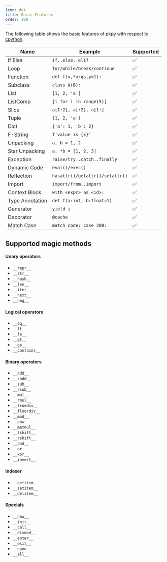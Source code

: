 ```yaml
---
icon: dot
title: Basic Features
order: 100
---
```


The following table shows the basic features of pkpy with respect to [cpython](https://github.com/python/cpython).

| Name            | Example                         | Supported |
| --------------- | ------------------------------- | --------- |
| If Else         | `if..else..elif`                | ✅       |
| Loop            | `for/while/break/continue`      | ✅       |
| Function        | `def f(x,*args,y=1):`           | ✅       |
| Subclass        | `class A(B):`                   | ✅       |
| List            | `[1, 2, 'a']`                   | ✅       |
| ListComp        | `[i for i in range(5)]`         | ✅       |
| Slice           | `a[1:2], a[:2], a[1:]`          | ✅       |
| Tuple           | `(1, 2, 'a')`                   | ✅       |
| Dict            | `{'a': 1, 'b': 2}`              | ✅       |
| F-String        | `f'value is {x}'`               | ✅       |
| Unpacking       | `a, b = 1, 2`                   | ✅       |
| Star Unpacking  | `a, *b = [1, 2, 3]`             | ✅       |
| Exception       | `raise/try..catch..finally`     | ✅       |
| Dynamic Code    | `eval()/exec()`                 | ✅       |
| Reflection      | `hasattr()/getattr()/setattr()` | ✅       |
| Import          | `import/from..import`           | ✅       |
| Context Block   | `with <expr> as <id>:`          | ✅       |
| Type Annotation | `def f(a:int, b:float=1)`       | ✅       |
| Generator       | `yield i`                       | ✅       |
| Decorator       | `@cache`                        | ✅       |
| Match Case      | `match code: case 200:`         | ✅       |

## Supported magic methods

#### Unary operators

+ `__repr__`
+ `__str__`
+ `__hash__`
+ `__len__`
+ `__iter__`
+ `__next__`
+ `__neg__`

#### Logical operators

+ `__eq__`
+ `__lt__`
+ `__le__`
+ `__gt__`
+ `__ge__`
+ `__contains__`

#### Binary operators

+ `__add__`
+ `__radd__`
+ `__sub__`
+ `__rsub__`
+ `__mul__`
+ `__rmul__`
+ `__truediv__`
+ `__floordiv__`
+ `__mod__`
+ `__pow__`
+ `__matmul__`
+ `__lshift__`
+ `__rshift__`
+ `__and__`
+ `__or__`
+ `__xor__`
+ `__invert__`

#### Indexer

+ `__getitem__`
+ `__setitem__`
+ `__delitem__`

#### Specials

+ `__new__`
+ `__init__`
+ `__call__`
+ `__divmod__`
+ `__enter__`
+ `__exit__`
+ `__name__`
+ `__all__`
